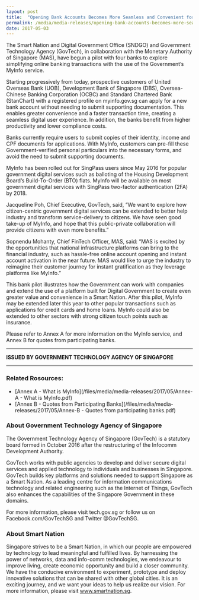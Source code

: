 ```yaml
---
layout: post
title:  "Opening Bank Accounts Becomes More Seamless and Convenient for MyInfo Users"
permalink: /media/media-releases/opening-bank-accounts-becomes-more-seamless-and-convenient-for-myinfo-users
date: 2017-05-03
---
```

The Smart Nation and Digital Government Office (SNDGO) and Government Technology Agency (GovTech), in collaboration with the Monetary Authority of Singapore (MAS), have begun a pilot with four banks to explore simplifying online banking transactions with the use of the Government’s MyInfo service.

Starting progressively from today, prospective customers of United Overseas Bank (UOB), Development Bank of Singapore (DBS), Oversea-Chinese Banking Corporation (OCBC) and Standard Chartered Bank (StanChart) with a registered profile on myinfo.gov.sg can apply for a new bank account without needing to submit supporting documentation. This enables greater convenience and a faster transaction time, creating a seamless digital user experience. In addition, the banks benefit from higher productivity and lower compliance costs.

Banks currently require users to submit copies of their identity, income and CPF documents for applications. With MyInfo, customers can pre-fill these Government-verified personal particulars into the necessary forms, and avoid the need to submit supporting documents.

MyInfo has been rolled out for SingPass users since May 2016 for popular government digital services such as balloting of the Housing Development Board’s Build-To-Order (BTO) flats. MyInfo will be available on most government digital services with SingPass two-factor authentication (2FA) by 2018.

Jacqueline Poh, Chief Executive, GovTech, said, “We want to explore how citizen-centric government digital services can be extended to better help industry and transform service-delivery to citizens. We have seen good take-up of MyInfo, and hope that this public-private collaboration will provide citizens with even more benefits.”

Sopnendu Mohanty, Chief FinTech Officer, MAS, said: “MAS is excited by the opportunities that national infrastructure platforms can bring to the financial industry, such as hassle-free online account opening and instant account activation in the near future. MAS would like to urge the industry to reimagine their customer journey for instant gratification as they leverage platforms like MyInfo.”

This bank pilot illustrates how the Government can work with companies and extend the use of a platform built for Digital Government to create even greater value and convenience in a Smart Nation. After this pilot, MyInfo may be extended later this year to other popular transactions such as applications for credit cards and home loans. MyInfo could also be extended to other sectors with strong citizen touch points such as insurance.

Please refer to Annex A for more information on the MyInfo service, and Annex B for quotes from participating banks.

---

**ISSUED BY GOVERNMENT TECHNOLOGY AGENCY OF SINGAPORE**

---


### **Related Rosources:**
* [Annex A - What is MyInfo](/files/media/media-releases/2017/05/Annex-A - What is MyInfo.pdf)
* [Annex B - Quotes from Participating Banks](/files/media/media-releases/2017/05/Annex-B - Quotes from participating banks.pdf)

### **About Government Technology Agency of Singapore**
The Government Technology Agency of Singapore (GovTech) is a statutory board formed in October 2016 after the restructuring of the Infocomm Development Authority.

GovTech works with public agencies to develop and deliver secure digital services and applied technology to individuals and businesses in Singapore. GovTech builds key platforms and solutions needed to support Singapore as a Smart Nation. As a leading centre for information communications technology and related engineering such as the Internet of Things, GovTech also enhances the capabilities of the Singapore Government in these domains.

For more information, please visit tech.gov.sg or follow us on Facebook.com/GovTechSG and Twitter @GovTechSG.

### **About Smart Nation**
Singapore strives to be a Smart Nation, in which our people are empowered by technology to lead meaningful and fulfilled lives. By harnessing the power of networks, data and info-comm technologies, we endeavour to improve living, create economic opportunity and build a closer community. We have the conducive environment to experiment, prototype and deploy innovative solutions that can be shared with other global cities. It is an exciting journey, and we want your ideas to help us realize our vision. For more information, please visit www.smartnation.sg.
